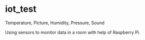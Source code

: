 # iot_test
Temperature, Picture, Humidity, Pressure, Sound

Using sensors to monitor data in a room with help of Raspberry Pi.
